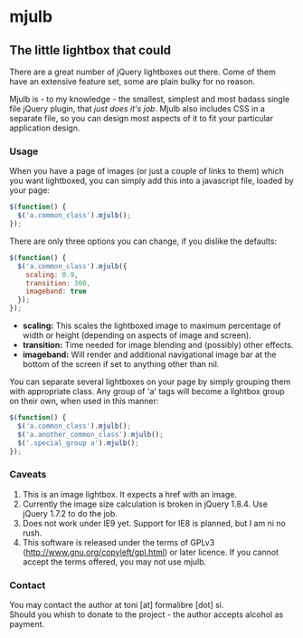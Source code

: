 mjulb
=====
The little lightbox that could
------------------------------

There are a great number of jQuery lightboxes out there. Come of them have an extensive feature set, some are plain bulky for no reason.

Mjulb is - to my knowledge - the smallest, simplest and most badass single file jQuery plugin, that _just does it's job_. Mjulb also includes CSS in a separate file, so you can design most aspects of it to fit your particular application design.

### Usage

When you have a page of images (or just a couple of links to them) which you want lightboxed, you can simply add this into a javascript file, loaded by your page:

```javascript
$(function() {
  $('a.common_class').mjulb();
});
```

There are only three options you can change, if you dislike the defaults:

```javascript
$(function() {
  $('a.common_class').mjulb({
    scaling: 0.9, 
    transition: 300, 
    imageband: true
  });
});
```

- **scaling:** This scales the lightboxed image to maximum percentage of width or height (depending on aspects of image and screen).  
- **transition:** Time needed for image blending and (possibly) other effects.
- **imageband:** Will render and additional navigational image bar at the bottom of the screen if set to anything other than nil.

You can separate several lightboxes on your page by simply grouping them with appropriate class. Any group of 'a' tags will become a lightbox group on their own, when used in this manner:

```javascript
$(function() {
  $('a.common_class').mjulb();
  $('a.another_common_class').mjulb();
  $('.special_group a').mjulb();
});
```

### Caveats

1. This is an image lightbox. It expects a href with an image.
2. Currently the image size calculation is broken in jQuery 1.8.4. Use jQuery 1.7.2 to do the job.
4. Does not work under IE9 yet. Support for IE8 is planned, but I am ni no rush.
5. This software is released under the terms of GPLv3 (http://www.gnu.org/copyleft/gpl.html) or later licence. If you cannot accept the terms offered, you may not use mjulb.


### Contact
You may contact the author at toni [at] formalibre [dot] si.  
Should you whish to donate to the project - the author accepts alcohol as payment.
